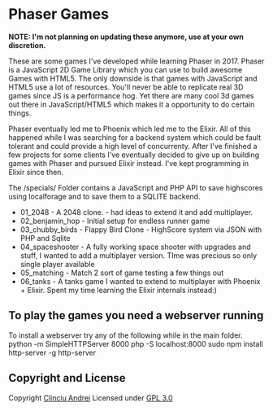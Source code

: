# Phaser Games

**NOTE: I'm not planning on updating these anymore, use at your own discretion.**


These are some games I've developed while learning Phaser in 2017.
Phaser is a JavaScript 2D Game Library which you can use to build awesome Games with HTML5.
The only downside is that games with JavaScript and HTML5 use a lot of resources. You'll never be able to replicate real 3D games since JS is a performance hog.
Yet there are many cool 3d games out there in JavaScript/HTML5 which makes it a opportunity to do certain things.

Phaser eventually led me to Phoenix which led me to the Elixir. 
All of this happened while I was searching for a backend system which could be fault tolerant and could provide a high level of concurrenty.
After I've finished a few projects for some clients I've eventually decided to give up on building games with Phaser and pursued Elixir instead.
I've kept programming in Elixir since then. 

The /specials/ Folder contains a JavaScript and PHP API to save highscores using localforage and to save them to a SQLITE backend.


* 01_2048 - A 2048 clone. - had ideas to extend it and add multiplayer.
* 02_benjamin_hop - Initial setup for endless runner game
* 03_chubby_birds  - Flappy Bird Clone - HighScore system via JSON with PHP and Sqlite
* 04_spaceshooter  - A fully working space shooter with upgrades and stuff, I wanted to add a multiplayer version. TIme was precious so only single player available
* 05_matching - Match 2 sort of game testing a few things out 
* 06_tanks - A tanks game I wanted to extend to multiplayer with Phoenix + Elixir. Spent my time learning the Elixir internals instead:)


## To play the games you need a webserver running

To install a webserver try any of the following while in the main folder.
python -m SimpleHTTPServer 8000
php -S localhost:8000
sudo npm install http-server -g
http-server


## Copyright and License
Copyright [Clinciu Andrei](https://andreiclinciu.net) 
Licensed under [GPL 3.0](https://choosealicense.com/licenses/gpl-3.0/)

